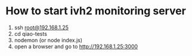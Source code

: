 # How to start ivh2 monitoring server
1. ssh root@192.168.1.25
2. cd qiao-tests
3. nodemon (or node index.js)
4. open a browser and go to http://192.168.1.25:3000

